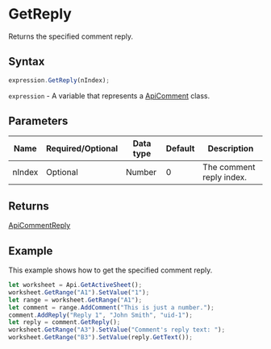 # GetReply

Returns the specified comment reply.

## Syntax

```javascript
expression.GetReply(nIndex);
```

`expression` - A variable that represents a [ApiComment](../ApiComment.md) class.

## Parameters

| **Name** | **Required/Optional** | **Data type** | **Default** | **Description** |
| ------------- | ------------- | ------------- | ------------- | ------------- |
| nIndex | Optional | Number | 0 | The comment reply index. |

## Returns

[ApiCommentReply](../../ApiCommentReply/ApiCommentReply.md)

## Example

This example shows how to get the specified comment reply.

```javascript editor-
let worksheet = Api.GetActiveSheet();
worksheet.GetRange("A1").SetValue("1");
let range = worksheet.GetRange("A1");
let comment = range.AddComment("This is just a number.");
comment.AddReply("Reply 1", "John Smith", "uid-1");
let reply = comment.GetReply();
worksheet.GetRange("A3").SetValue("Comment's reply text: ");
worksheet.GetRange("B3").SetValue(reply.GetText());
```
